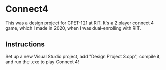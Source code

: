 # Connect4
This was a design project for CPET-121 at RIT.
It's a 2 player connect 4 game, which I made in 2020, when I was dual-enrolling with RIT.

## Instructions
Set up a new Visual Studio project, add "Design Project 3.cpp", compile it, and run the .exe to play Connect 4!
